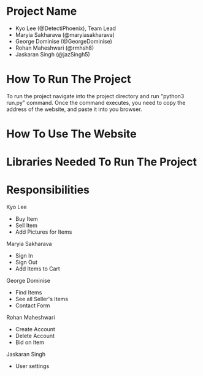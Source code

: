 # Project Name
- Kyo Lee (@DetectiPhoenix), Team Lead
- Maryia Sakharava (@maryiasakharava)
- George Dominise (@GeorgeDominise)
- Rohan Maheshwari (@rmhsh8)
- Jaskaran Singh (@jazSingh5) 

# How To Run The Project
To run the project navigate into the project directory and run "python3 run.py" command. Once the command executes,
you need to copy the address of the website, and paste it into you browser.

# How To Use The Website

# Libraries Needed To Run The Project

# Responsibilities
Kyo Lee
- Buy Item
- Sell Item
- Add Pictures for Items

Maryia Sakharava
- Sign In
- Sign Out
- Add Items to Cart

George Dominise
- Find Items
- See all Seller's Items
- Contact Form

Rohan Maheshwari
- Create Account
- Delete Account
- Bid on Item

Jaskaran Singh
- User settings
